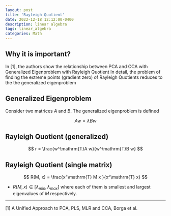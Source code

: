 ```yaml
---
layout: post
title: 'Rayleigh Quotient'
date: 2022-12-18 12:12:00-0400
description: linear algebra
tags: linear_algebra
categories: Math
---
```


## Why it is important?

In [1], the authors show the relationship between PCA and CCA with Generalized Eigenproblem with Rayleigh Quotient
In detail, the problem of finding the extreme points (gradient zero) of Rayleigh Quotients reduces to the the generalized eigenproblem 



## Generalized Eigenproblem

Consider two matrices $A$ and $B$. The generalized eigenproblem is defined

$$
Aw = \lambda Bw
$$


##  Rayleigh Quotient (generalized)

$$
r = \frac{w^\mathrm{T}A w}{w^\mathrm{T}B w}
$$


## Rayleigh Quotient (single matrix)

$$
R(M, x) = \frac{x^\mathrm{T} M x }{x^\mathrm{T} x}
$$

* $R(M, x) \in [\lambda_{min}, \lambda_{max}]$ where each of them is smallest and largest eigenvalues of $M$ respectively. 


--- 

[1] A Unified Approach to PCA, PLS, MLR and CCA, Borga et al. 
